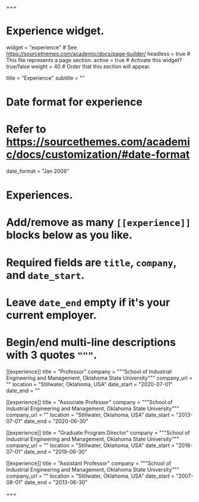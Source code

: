 +++
# Experience widget.
widget = "experience"  # See https://sourcethemes.com/academic/docs/page-builder/
headless = true  # This file represents a page section.
active = true  # Activate this widget? true/false
weight = 40  # Order that this section will appear.

title = "Experience"
subtitle = ""

# Date format for experience
#   Refer to https://sourcethemes.com/academic/docs/customization/#date-format
date_format = "Jan 2006"

# Experiences.
#   Add/remove as many `[[experience]]` blocks below as you like.
#   Required fields are `title`, `company`, and `date_start`.
#   Leave `date_end` empty if it's your current employer.
#   Begin/end multi-line descriptions with 3 quotes `"""`.


[[experience]]
  title = "Professor"
  company = """School of Industrial Engineering and Management, Oklahoma State University"""
  company_url = ""
  location = "Stillwater, Oklahoma, USA"
  date_start = "2020-07-01"
  date_end = ""

[[experience]]
  title = "Associate Professor"
  company = """School of Industrial Engineering and Management, Oklahoma State University"""
  company_url = ""
  location = "Stillwater, Oklahoma, USA"
  date_start = "2013-07-01"
  date_end = "2020-06-30"

[[experience]]
  title = "Graduate Program Director"
  company = """School of Industrial Engineering and Management, Oklahoma State University"""
  company_url = ""
  location = "Stillwater, Oklahoma, USA"
  date_start = "2016-07-01"
  date_end = "2019-06-30"

[[experience]]
  title = "Assistant Professor"
  company = """School of Industrial Engineering and Management, Oklahoma State University"""
  company_url = ""
  location = "Stillwater, Oklahoma, USA"
  date_start = "2007-08-01"
  date_end = "2013-06-30"

+++
